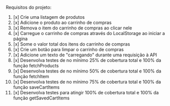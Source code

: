 Requisitos do projeto:
1. [x] Crie uma listagem de produtos
2. [x] Adicione o produto ao carrinho de compras
3. [x] Remova o item do carrinho de compras ao clicar nele
4. [x] Carregue o carrinho de compras através do LocalStorage ao iniciar a página
5. [x] Some o valor total dos itens do carrinho de compras
6. [x] Crie um botão para limpar o carrinho de compras
7. [x] Adicione um texto de "carregando" durante uma requisição à API
8. [x] Desenvolva testes de no mínimo 25% de cobertura total e 100% da função fetchProducts
9. [x] Desenvolva testes de no mínimo 50% de cobertura total e 100% da função fetchItem
10. [x] Desenvolva testes de no mínimo 75% de cobertura total e 100% da função saveCartItems
11. [x] Desenvolva testes para atingir 100% de cobertura total e 100% da função getSavedCartItems
